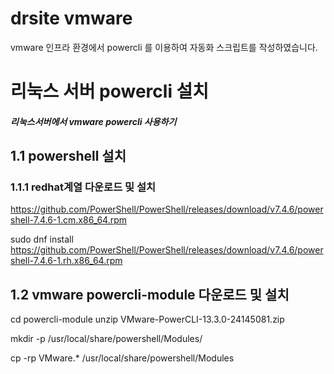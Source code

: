 # drsite vmware

vmware 인프라 환경에서 powercli 를 이용하여 자동화 스크립트를 작성하였습니다.

# 리눅스 서버 powercli 설치

##### 리눅스서버에서 vmware powercli 사용하기 

## 1.1 powershell 설치

### 1.1.1 redhat계열 다운로드 및 설치
https://github.com/PowerShell/PowerShell/releases/download/v7.4.6/powershell-7.4.6-1.cm.x86_64.rpm

sudo dnf install https://github.com/PowerShell/PowerShell/releases/download/v7.4.6/powershell-7.4.6-1.rh.x86_64.rpm


## 1.2 vmware powercli-module 다운로드 및 설치

cd powercli-module
unzip VMware-PowerCLI-13.3.0-24145081.zip

mkdir -p /usr/local/share/powershell/Modules/

cp -rp VMware.* /usr/local/share/powershell/Modules
